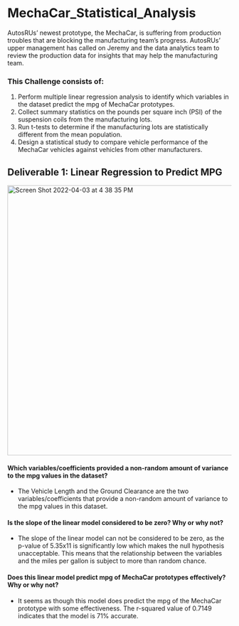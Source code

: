 # MechaCar_Statistical_Analysis
AutosRUs’ newest prototype, the MechaCar, is suffering from production troubles that are blocking the manufacturing team’s progress. AutosRUs’ upper management has called on Jeremy and the data analytics team to review the production data for insights that may help the manufacturing team.

### This Challenge consists of:
1. Perform multiple linear regression analysis to identify which variables in the dataset predict the mpg of MechaCar prototypes.
2. Collect summary statistics on the pounds per square inch (PSI) of the suspension coils from the manufacturing lots.
3. Run t-tests to determine if the manufacturing lots are statistically different from the mean population.
4. Design a statistical study to compare vehicle performance of the MechaCar vehicles against vehicles from other manufacturers. 

## Deliverable 1: Linear Regression to Predict MPG
<img width="608" alt="Screen Shot 2022-04-03 at 4 38 35 PM" src="https://user-images.githubusercontent.com/95304025/161448056-f2df7415-5229-4c8b-b64c-9a002b8be347.png">

#### Which variables/coefficients provided a non-random amount of variance to the mpg values in the dataset?

* The Vehicle Length and the Ground Clearance are the two variables/coefficients that provide a non-random amount of variance to the mpg values in this dataset.

#### Is the slope of the linear model considered to be zero? Why or why not?

* The slope of the linear model can not be considered to be zero, as the p-value of 5.35x11 is significantly low which makes the null hypothesis unacceptable. This means that the relationship between the variables and the miles per gallon is subject to more than random chance.

#### Does this linear model predict mpg of MechaCar prototypes effectively? Why or why not?
* It seems as though this model does predict the mpg of the MechaCar prototype with some effectiveness. The r-squared value of 0.7149 indicates that the model is 71% accurate.
